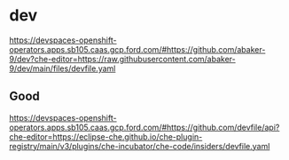 # dev



https://devspaces-openshift-operators.apps.sb105.caas.gcp.ford.com/#https://github.com/abaker-9/dev?che-editor=https://raw.githubusercontent.com/abaker-9/dev/main/files/devfile.yaml


## Good
https://devspaces-openshift-operators.apps.sb105.caas.gcp.ford.com/#https://github.com/devfile/api?che-editor=https://eclipse-che.github.io/che-plugin-registry/main/v3/plugins/che-incubator/che-code/insiders/devfile.yaml
